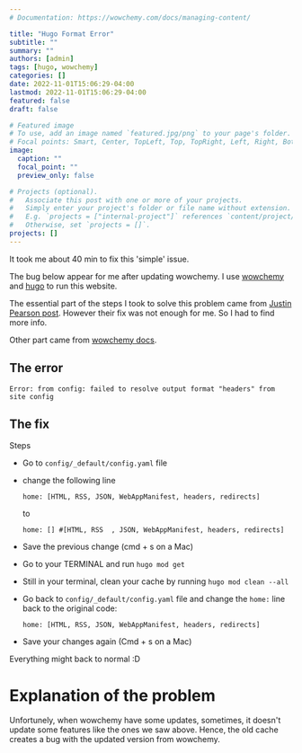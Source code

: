 ```yaml
---
# Documentation: https://wowchemy.com/docs/managing-content/

title: "Hugo Format Error"
subtitle: ""
summary: ""
authors: [admin]
tags: [hugo, wowchemy]
categories: []
date: 2022-11-01T15:06:29-04:00
lastmod: 2022-11-01T15:06:29-04:00
featured: false
draft: false

# Featured image
# To use, add an image named `featured.jpg/png` to your page's folder.
# Focal points: Smart, Center, TopLeft, Top, TopRight, Left, Right, BottomLeft, Bottom, BottomRight.
image:
  caption: ""
  focal_point: ""
  preview_only: false

# Projects (optional).
#   Associate this post with one or more of your projects.
#   Simply enter your project's folder or file name without extension.
#   E.g. `projects = ["internal-project"]` references `content/project/deep-learning/index.md`.
#   Otherwise, set `projects = []`.
projects: []
---
```


It took me about 40 min to fix this 'simple' issue. 

The bug below appear for me after updating wowchemy. I use [wowchemy](https://wowchemy.com/) and [hugo](https://gohugo.io/) to run this website.

The essential part of the steps I took to solve this problem came from [Justin Pearson post](https://user.it.uu.se/~justin/Hugo/post/hugo_module_fail/). However their fix was not enough for me. So I had to find more info.

Other part came from [wowchemy docs](https://wowchemy.com/docs/hugo-tutorials/troubleshooting/#error-failed-to-resolve-output-format).

##  The error

`Error: from config: failed to resolve output format "headers" from
site config`

## The fix
Steps
- Go to `config/_default/config.yaml` file
- change the following line
  
     `home: [HTML, RSS, JSON, WebAppManifest, headers, redirects]`
      
    to

    `home: [] #[HTML, RSS  , JSON, WebAppManifest, headers, redirects]`
- Save the previous change (cmd + s on a Mac)
- Go to your TERMINAL and run `hugo mod get`
- Still in your terminal, clean your cache by running `hugo mod clean --all`
- Go back to `config/_default/config.yaml` file and change the `home:` line back to the original code:
    
     `home: [HTML, RSS, JSON, WebAppManifest, headers, redirects]`
- Save your changes again (Cmd + s on a Mac)
  

Everything might back to normal :D

# Explanation of the problem

Unfortunely, when wowchemy have some updates, sometimes, it doesn't update some features like the ones we saw above. Hence, the old cache creates a bug with the updated version from wowchemy. 
